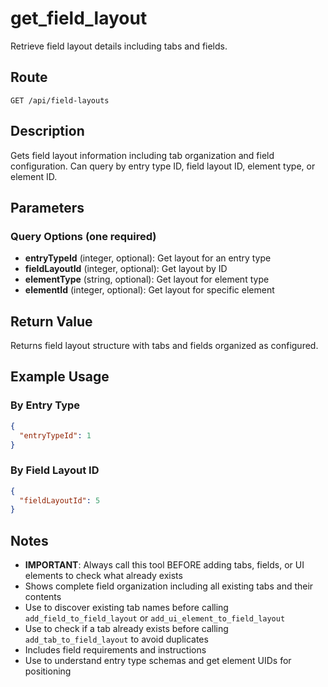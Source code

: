 # get_field_layout

Retrieve field layout details including tabs and fields.

## Route

`GET /api/field-layouts`

## Description

Gets field layout information including tab organization and field configuration. Can query by entry type ID, field layout ID, element type, or element ID.

## Parameters

### Query Options (one required)

- **entryTypeId** (integer, optional): Get layout for an entry type
- **fieldLayoutId** (integer, optional): Get layout by ID
- **elementType** (string, optional): Get layout for element type
- **elementId** (integer, optional): Get layout for specific element

## Return Value

Returns field layout structure with tabs and fields organized as configured.

## Example Usage

### By Entry Type
```json
{
  "entryTypeId": 1
}
```

### By Field Layout ID
```json
{
  "fieldLayoutId": 5
}
```

## Notes

- **IMPORTANT**: Always call this tool BEFORE adding tabs, fields, or UI elements to check what already exists
- Shows complete field organization including all existing tabs and their contents
- Use to discover existing tab names before calling `add_field_to_field_layout` or `add_ui_element_to_field_layout`
- Use to check if a tab already exists before calling `add_tab_to_field_layout` to avoid duplicates
- Includes field requirements and instructions
- Use to understand entry type schemas and get element UIDs for positioning

